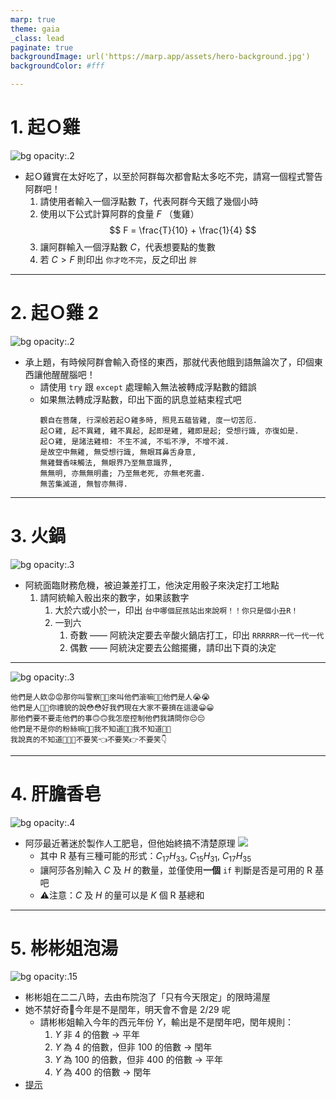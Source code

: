 ```yaml
---
marp: true
theme: gaia
_class: lead
paginate: true
backgroundImage: url('https://marp.app/assets/hero-background.jpg')
backgroundColor: #fff

---
```


# 1. 起Ｏ雞

![bg opacity:.2](https://miemie.tw/wp-content/uploads/%E9%AB%98%E9%9B%84%E8%B5%B7%E5%AE%B6%E9%9B%9E-1-1.jpg)

* 起Ｏ雞實在太好吃了，以至於阿群每次都會點太多吃不完，請寫一個程式警告阿群吧！
  1. 請使用者輸入一個浮點數 $T$，代表阿群今天餓了幾個小時
  2. 使用以下公式計算阿群的食量 $F$ （隻雞）
     $$
     F = \frac{T}{10} + \frac{1}{4}
     $$
  3. 讓阿群輸入一個浮點數 $C$，代表想要點的隻數
  4. 若 $C>F$ 則印出 `你才吃不完`，反之印出 `胖`

---

# 2. 起Ｏ雞 2

![bg opacity:.2](https://alina00.com/wp-content/uploads/2016/10/%E8%B5%B7%E5%AE%B6%E9%9B%9E.jpg)

* 承上題，有時候阿群會輸入奇怪的東西，那就代表他餓到語無論次了，印個東西讓他醒醒腦吧！
  * 請使用 `try` 跟 `except` 處理輸入無法被轉成浮點數的錯誤
  * 如果無法轉成浮點數，印出下面的訊息並結束程式吧
    ```
    觀自在菩薩, 行深般若起Ｏ雞多時, 照見五蘊皆雞, 度一切苦厄.
    起Ｏ雞, 起不異雞, 雞不異起, 起即是雞, 雞即是起; 受想行識, 亦復如是.
    起Ｏ雞, 是諸法雞相: 不生不滅, 不垢不淨, 不增不減.
    是故空中無雞, 無受想行識, 無眼耳鼻舌身意,
    無雞聲香味觸法, 無眼界乃至無意識界,
    無無明, 亦無無明盡; 乃至無老死, 亦無老死盡.
    無苦集滅道, 無智亦無得.
    ```
---

# 3. 火鍋

![bg opacity:.3](https://cdn.psee.io/4908f44a-0697-4ee7-b90d-5892716679dd.png)

* 阿統面臨財務危機，被迫兼差打工，他決定用骰子來決定打工地點
  1. 請阿統輸入骰出來的數字，如果該數字
     1. 大於六或小於一，印出 `台中哪個屁孩站出來說啊！！你只是個小丑R！`
     2. 一到六
        1. 奇數 —— 阿統決定要去辛酸火鍋店打工，印出 `RRRRRR一代一代一代`
        2. 偶數 —— 阿統決定要去公館擺攤，請印出下頁的決定
   
---

<!-- _class: lead -->

![bg opacity:.3](https://i.ytimg.com/vi/vUvKjM73x9A/hqdefault.jpg)

```
他們是人欸😡😡那你叫警察🤬🤬來叫他們滾嘛🤭🤭他們是人😭😭
他們是人🤔🤔你禮貌的說😳😳好我們現在大家不要擠在這邊😀😀
那他們要不要走他們的事🙃🙃我怎麼控制他們我請問你😔😔
他們是不是你的粉絲嘛😤😤我不知道👐👐我不知道👐👐
我說真的不知道🙌🙌🙌不要笑👈不要笑👉不要笑👇
```
---

# 4. 肝膽香皂

![bg opacity:.4](https://cdn.ready-market.com/101/9816a644//Templates/pic/soap.png?v=3b4ef92f)

* 阿莎最近著迷於製作人工肥皂，但他始終搞不清楚原理
  ![](https://wikimedia.org/api/rest_v1/media/math/render/svg/529faff0c03a891c96bfd517c20730771f17efba)
  * 其中 R 基有三種可能的形式：$C_{17}H_{33}$, $C_{15}H_{31}$, $C_{17}H_{35}$
  * 讓阿莎各別輸入 $C$ 及 $H$ 的數量，並僅使用**一個** `if` 判斷是否是可用的 R 基吧
  * :warning:注意：$C$ 及 $H$ 的量可以是 $K$ 個 R 基總和
    

---

# 5. 彬彬姐泡湯

![bg opacity:.15](https://s.yimg.com/ny/api/res/1.2/E8DexpEjOPp3D6cMOJ4FsA--/YXBwaWQ9aGlnaGxhbmRlcjt3PTk2MA--/https://s.yimg.com/os/creatr-uploaded-images/2021-02/4f4584f0-7705-11eb-997f-92146e0fd5fb)

* 彬彬姐在二二八時，去由布院泡了「只有今天限定」的限時湯屋
* 她不禁好奇今年是不是閏年，明天會不會是 2/29 呢
  * 請彬彬姐輸入今年的西元年份 $Y$，輸出是不是閏年吧，閏年規則：
    1. $Y$ 非 $4$ 的倍數 -> 平年
    2. $Y$ 為 $4$ 的倍數，但非 $100$ 的倍數 -> 閏年
    3. $Y$ 為 $100$ 的倍數，但非 $400$ 的倍數 -> 平年
    4. $Y$ 為 $400$ 的倍數 -> 閏年
* [提示](https://youtu.be/uoqJy_AEt-E)
